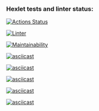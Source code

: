 ### Hexlet tests and linter status:
[![Actions Status](https://github.com/psinapunk/backend-project-lvl1/workflows/hexlet-check/badge.svg)](https://github.com/psinapunk/backend-project-lvl1/actions)

[![Linter](https://github.com/psinapunk/backend-project-lvl1/workflows/make-lint/badge.svg)](https://github.com/psinapunk/backend-project-lvl1/actions)

[![Maintainability](https://api.codeclimate.com/v1/badges/a99a88d28ad37a79dbf6/maintainability)](https://codeclimate.com/github/codeclimate/codeclimate/maintainability)

[![asciicast](https://asciinema.org/a/HaNSasLoZJ828oqqHwsqek6Wa.svg)](https://asciinema.org/a/HaNSasLoZJ828oqqHwsqek6Wa)

[![asciicast](https://asciinema.org/a/im9qpubiSDJpCTWkKRMPJZEEL.svg)](https://asciinema.org/a/im9qpubiSDJpCTWkKRMPJZEEL)

[![asciicast](https://asciinema.org/a/odVPcmj64K8douS5rcjHZ1tlY.svg)](https://asciinema.org/a/odVPcmj64K8douS5rcjHZ1tlY)

[![asciicast](https://asciinema.org/a/JS6R0ZhtFNQVdhNC86s1c6eTN.svg)](https://asciinema.org/a/JS6R0ZhtFNQVdhNC86s1c6eTN)

[![asciicast](https://asciinema.org/a/95nH8h522cOvpVqPqUEUEdsQ8.svg)](https://asciinema.org/a/95nH8h522cOvpVqPqUEUEdsQ8)